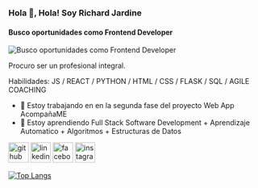 ### Hola 👋, Hola! Soy Richard Jardine
#### Busco oportunidades como Frontend Developer 
![Busco oportunidades como Frontend Developer ](https://arturssmirnovs.github.io/github-profile-readme-generator/images/banner.png)

Procuro ser un profesional integral. 

Habilidades: JS / REACT / PYTHON / HTML / CSS / FLASK / SQL / AGILE COACHING

- 🔭 Estoy trabajando en en la segunda fase del proyecto Web App AcompañaME 
- 🌱 Estoy aprendiendo Full Stack Software Development + Aprendizaje Automatico + Algoritmos + Estructuras de Datos 


[<img src='https://cdn.jsdelivr.net/npm/simple-icons@3.0.1/icons/github.svg' alt='github' height='40'>](https://github.com/rhjardine)  [<img src='https://cdn.jsdelivr.net/npm/simple-icons@3.0.1/icons/linkedin.svg' alt='linkedin' height='40'>](https://www.linkedin.com/in/www.linkedin.com/in/rhjardine/)  [<img src='https://cdn.jsdelivr.net/npm/simple-icons@3.0.1/icons/facebook.svg' alt='facebook' height='40'>](https://www.facebook.com/https://www.facebook.com/richardjardine.official)  [<img src='https://cdn.jsdelivr.net/npm/simple-icons@3.0.1/icons/instagram.svg' alt='instagram' height='40'>](https://www.instagram.com/@richardjardineofficial/)  

[![Top Langs](https://github-readme-stats.vercel.app/api/top-langs/?username=rhjardine)](https://github.com/anuraghazra/github-readme-stats)

